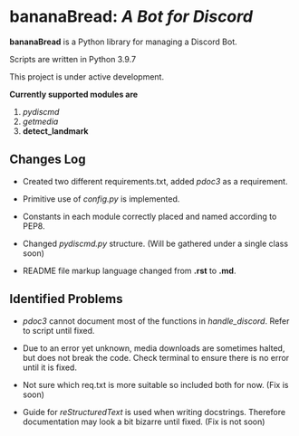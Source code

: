 # **bananaBread**: _A Bot for Discord_

**bananaBread** is a Python library for managing a Discord Bot.

Scripts are written in Python 3.9.7

This project is under active development.

**Currently supported modules are**

1. _pydiscmd_
2. _getmedia_
3. __detect_landmark__

## **Changes Log**

- Created two different requirements.txt, added _pdoc3_ as a requirement.

- Primitive use of _config.py_ is implemented.

- Constants in each module correctly placed and named according to PEP8.

- Changed _pydiscmd.py_ structure. (Will be gathered under a single class soon)

- README file markup language changed from **.rst** to **.md**.

## **Identified Problems**

- _pdoc3_ cannot document most of the functions in _handle_discord_. Refer to script until fixed.

- Due to an error yet unknown, media downloads are sometimes halted, but does not break the code. Check terminal to ensure there is no error until it is fixed.

- Not sure which req.txt is more suitable so included both for now. (Fix is soon)

- Guide for _reStructuredText_ is used when writing docstrings. Therefore documentation may look a bit bizarre until fixed. (Fix is not soon)
